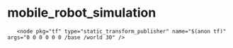 # mobile_robot_simulation

  <!-- Node for publishing the transform from the world to the Pick-It frame -->
  <node name="static_tf" type="static_transform_publisher"
      args="0 0 0 3.14 0 0 /world /fixed_base" pkg="tf2_ros" />
      
      
       <node pkg="tf" type="static_transform_publisher" name="$(anon tf)" args="0 0 0 0 0 0 /base /world 30" />


